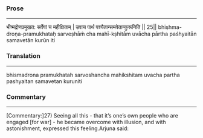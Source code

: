 ### Prose 
 --- 
भीष्मद्रोणप्रमुखत: सर्वेषां च महीक्षिताम् |
उवाच पार्थ पश्यैतान्समवेतान्कुरूनिति || 25||
bhīṣhma-droṇa-pramukhataḥ sarveṣhāṁ cha mahī-kṣhitām
uvācha pārtha paśhyaitān samavetān kurūn iti

### Translation 
 --- 
bhismadrona pramukhatah sarvoshancha mahikshitam uvacha partha pashyaitan samavetan kuruniti

### Commentary 
 --- 
[Commentary:]27) Seeing all this - that it’s one’s own people who are engaged [for war] - he became overcome with illusion, and with astonishment, expressed this feeling.Arjuna said: